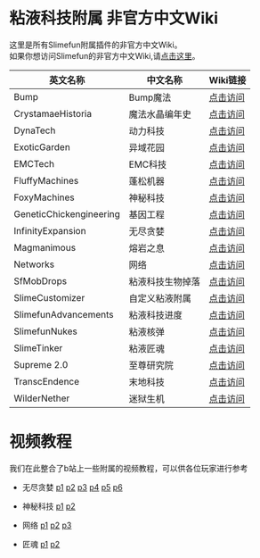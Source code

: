 # 粘液科技附属 非官方中文Wiki

这里是所有Slimefun附属插件的非官方中文Wiki。  
如果你想访问Slimefun的非官方中文Wiki,请[点击这里](https://slimefun-wiki.guizhanss.cn/)。

<!--这里按照插件英文名的字母顺序排序-->
| 英文名称 | 中文名称 | Wiki链接 |
| ------ | ------- | ------- |
| Bump | Bump魔法 | [点击访问](/bump/) |
| CrystamaeHistoria | 魔法水晶编年史 | [点击访问](/crystamae-historia/) |
| DynaTech | 动力科技 | [点击访问](/dyna-tech/) |
| ExoticGarden | 异域花园 | [点击访问](/exotic-garden/) |
| EMCTech | EMC科技 | [点击访问](/emc-tech/) |
| FluffyMachines | 蓬松机器 | [点击访问](/fluffy-machines/) |
| FoxyMachines | 神秘科技 | [点击访问](/foxy-machines/) |
| GeneticChickengineering | 基因工程 | [点击访问](/geneticchickengineering/) |
| InfinityExpansion | 无尽贪婪 | [点击访问](/infinity-expansion/) |
| Magmanimous | 熔岩之息 | [点击访问](/magmanimous/) |
| Networks | 网络 | [点击访问](/networks/) |
| SfMobDrops | 粘液科技生物掉落 | [点击访问](/sf-mob-drops/) |
| SlimeCustomizer | 自定义粘液附属 | [点击访问](/slime-customizer/) |
| SlimefunAdvancements | 粘液科技进度 | [点击访问](/slimefun-advancements/) |
| SlimefunNukes | 粘液核弹 | [点击访问](/custom-plugins/Slimefun-Nukes) |
| SlimeTinker | 粘液匠魂 | [点击访问](/slime-tinker/) |
| Supreme 2.0 | 至尊研究院 | [点击访问](/supreme/) |
| TranscEndence | 末地科技 | [点击访问](/transc-endence/) |
| WilderNether | 迷狱生机 | [点击访问](/wilder-nether/) |

# 视频教程

我们在此整合了b站上一些附属的视频教程，可以供各位玩家进行参考

- 无尽贪婪 [p1](https://www.bilibili.com/video/BV1vY411L7uW/?spm_id_from=333.999.0.0) [p2](https://www.bilibili.com/video/BV1zS4y1C78n/?spm_id_from=333.999.0.0) [p3](https://www.bilibili.com/video/BV1br4y1h7dC/?spm_id_from=333.999.0.0) [p4](https://www.bilibili.com/video/BV1k34y1C7sV/?spm_id_from=333.999.0.0) [p5](https://www.bilibili.com/video/BV1Tb4y147Z1/?spm_id_from=333.999.0.0) [p6](https://www.bilibili.com/video/BV13a41117dA/?spm_id_from=333.999.0.0)

- 神秘科技 [p1](https://www.bilibili.com/video/BV1t3411W7vW/?spm_id_from=333.999.0.0) [p2](https://www.bilibili.com/video/BV1qZ4y1z7i9/?spm_id_from=333.999.0.0)

- 网络     [p1](https://www.bilibili.com/video/BV1vR4y1F77F/?spm_id_from=333.999.0.0) [p2](https://www.bilibili.com/video/BV1Zb4y1H7Dm/?spm_id_from=333.999.0.0) [p3](https://www.bilibili.com/video/BV1Lr4y1p7J5/?spm_id_from=333.999.0.0)

- 匠魂     [p1](https://www.bilibili.com/video/BV1Da411n7gq/?spm_id_from=333.999.0.0) [p2](https://www.bilibili.com/video/BV1AV4y1J74c/?spm_id_from=333.999.0.0)
